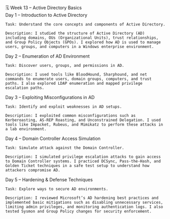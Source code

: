🗓️ Week 13 – Active Directory Basics\
Day 1 – Introduction to Active Directory

    Task: Understand the core concepts and components of Active Directory.

    Description: I studied the structure of Active Directory (AD) including domains, OUs (Organizational Units), trust relationships, and Group Policy Objects (GPOs). I explored how AD is used to manage users, groups, and computers in a Windows enterprise environment.

Day 2 – Enumeration of AD Environment

    Task: Discover users, groups, and permissions in AD.

    Description: I used tools like BloodHound, Sharphound, and net commands to enumerate users, domain groups, computers, and trust paths. I also explored LDAP enumeration and mapped privilege escalation paths.

Day 3 – Exploiting Misconfigurations in AD

    Task: Identify and exploit weaknesses in AD setups.

    Description: I exploited common misconfigurations such as Kerberoasting, AS-REP Roasting, and Unconstrained Delegation. I used tools like Impacket, Rubeus, and Mimikatz to perform these attacks in a lab environment.

Day 4 – Domain Controller Access Simulation

    Task: Simulate attack against the Domain Controller.

    Description: I simulated privilege escalation attacks to gain access to Domain Controller systems. I practiced DCSync, Pass-the-Hash, and Golden Ticket techniques in a safe test setup to understand how attackers compromise AD.

Day 5 – Hardening & Defense Techniques

    Task: Explore ways to secure AD environments.

    Description: I reviewed Microsoft’s AD hardening best practices and implemented basic mitigations such as disabling unnecessary services, limiting admin privileges, and monitoring authentication logs. I also tested Sysmon and Group Policy changes for security enforcement.
